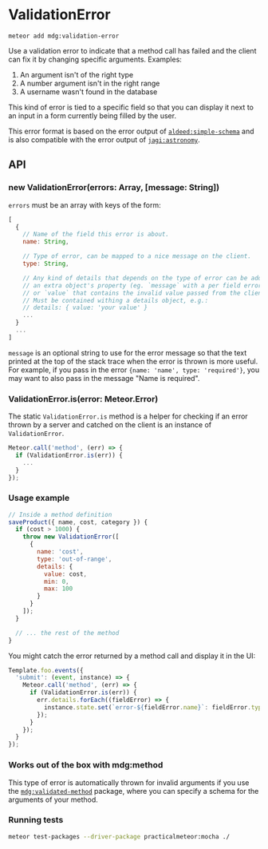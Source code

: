 # ValidationError

```
meteor add mdg:validation-error
```

Use a validation error to indicate that a method call has failed and the client can fix it by changing specific arguments. Examples:

1. An argument isn't of the right type
1. A number argument isn't in the right range
1. A username wasn't found in the database

This kind of error is tied to a specific field so that you can display it next to an input in a form currently being filled by the user.

This error format is based on the error output of [`aldeed:simple-schema`](https://github.com/aldeed/meteor-simple-schema) and is also compatible with the error output of [`jagi:astronomy`](https://github.com/jagi/meteor-astronomy).

## API

### new ValidationError(errors: Array, [message: String])

`errors` must be an array with keys of the form:

```js
[
  {
    // Name of the field this error is about.
    name: String,

    // Type of error, can be mapped to a nice message on the client.
    type: String,

    // Any kind of details that depends on the type of error can be added as
    // an extra object's property (eg. `message` with a per field error message
    // or `value` that contains the invalid value passed from the client).
    // Must be contained withing a details object, e.g.:
    // details: { value: 'your value' }
    ...
  }
  ...
]
```

`message` is an optional string to use for the error message so that the text printed at the top of the stack trace when the error is thrown is more useful. For example, if you pass in the error `{name: 'name', type: 'required'}`, you may want to also pass in the message "Name is required".

### ValidationError.is(error: Meteor.Error)

The static `ValidationError.is` method is a helper for checking if an error thrown by a server and catched on the client is an instance of `ValidationError`.

```js
Meteor.call('method', (err) => {
  if (ValidationError.is(err)) {
    ...
  }
});
```

### Usage example

```js
// Inside a method definition
saveProduct({ name, cost, category }) {
  if (cost > 1000) {
    throw new ValidationError([
      {
        name: 'cost',
        type: 'out-of-range',
        details: {
          value: cost,
          min: 0,
          max: 100
        }
      }
    ]);
  }

  // ... the rest of the method
}
```

You might catch the error returned by a method call and display it in the UI:

```js
Template.foo.events({
  'submit': (event, instance) => {
    Meteor.call('method', (err) => {
      if (ValidationError.is(err)) {
        err.details.forEach((fieldError) => {
          instance.state.set(`error-${fieldError.name}`: fieldError.type);
        });
      }
    });
  }
});
```

### Works out of the box with mdg:method

This type of error is automatically thrown for invalid arguments if you use the [`mdg:validated-method`](https://github.com/meteor/validated-method) package, where you can specify a schema for the arguments of your method.

### Running tests

```bash
meteor test-packages --driver-package practicalmeteor:mocha ./
```
